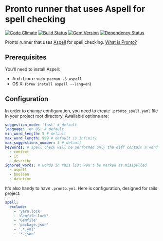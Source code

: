 # Pronto runner that uses Aspell for spell checking

[![Code Climate](https://codeclimate.com/github/prontolabs/pronto-spell.png)](https://codeclimate.com/github/prontolabs/pronto-spell)
[![Build Status](https://travis-ci.org/prontolabs/pronto-spell.png)](https://travis-ci.org/prontolabs/pronto-spell)
[![Gem Version](https://badge.fury.io/rb/pronto-spell.png)](http://badge.fury.io/rb/pronto-spell)
[![Dependency Status](https://gemnasium.com/prontolabs/pronto-spell.png)](https://gemnasium.com/prontolabs/pronto-spell)

Pronto runner that uses [Aspell](https://github.com/YorickPeterse/ffi-aspell) for spell checking. [What is Pronto?](https://github.com/prontolabs/pronto)

## Prerequisites

You'll need to install Aspell:

* Arch Linux: `sudo pacman -S aspell`
* OS X: (`brew install aspell --lang=en`)

## Configuration

In order to change configuration, you need to create `.pronto_spell.yaml` file in your project root directory. Awailable options are:

```YAML
suggestion_mode: 'fast' # default
language: 'en_US' # default
min_word_length: 5 # default
max_word_length: 999 # default is Infinity
max_suggestions_number: 3 # default
keywords: # spell check will be performed only the diff contain a word in this list
  - context
  - it
  - describe
ignored_words: # words in this list won't be marked as misspelled
  - aspell
  - boolean
  - datetime
```

It's also handy to have `.pronto.yml`. Here is configuration, designed for rails project:
```YAML
spell:
  exclude:
    - 'yarn.lock'
    - 'Gemfile.lock'
    - 'Gemfile'
    - 'package.json'
    - '.*.yml'
    - '*.json'
```
